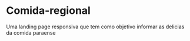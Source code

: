 # Comida-regional
 Uma landing page responsiva que tem como objetivo informar as delicias da comida paraense
